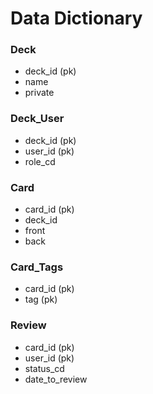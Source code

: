 # Data Dictionary

### Deck

- deck_id (pk)
- name
- private

### Deck_User

- deck_id (pk)
- user_id (pk)
- role_cd

### Card

- card_id (pk)
- deck_id
- front
- back

### Card_Tags

- card_id (pk)
- tag (pk)

### Review

- card_id (pk)
- user_id (pk)
- status_cd
- date_to_review
